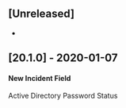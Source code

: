 ## [Unreleased]
-

## [20.1.0] - 2020-01-07
#### New Incident Field
Active Directory Password Status